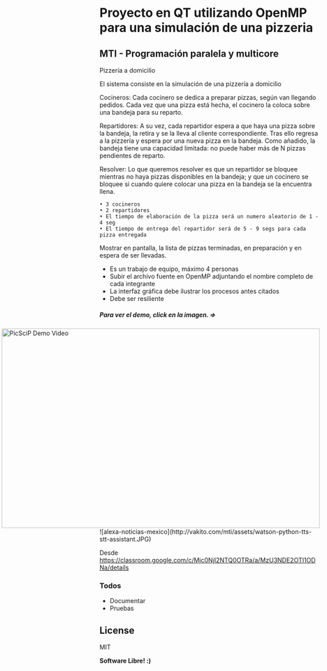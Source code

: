 # Proyecto en QT utilizando OpenMP para una simulación de una pizzeria

## MTI - Programación paralela y multicore



 Pizzería a domicilio

El sistema consiste en la simulación de una pizzería a domicilio

 Cocineros:
	Cada cocinero se dedica a preparar pizzas, según van llegando pedidos.
	Cada vez que una pizza está hecha, el cocinero la coloca sobre una bandeja para su reparto.
	
	
	

 Repartidores:
	A su vez, cada repartidor espera a que haya una pizza sobre la bandeja, la retira y se la lleva al cliente correspondiente.
	Tras ello regresa a la pizzería y espera por una nueva pizza en la bandeja. Como añadido, la bandeja tiene una capacidad limitada: no puede haber más de N pizzas pendientes de reparto. 
	
Resolver:
	Lo que queremos resolver es que un repartidor se bloquee mientras no haya pizzas disponibles en la bandeja; y que un cocinero se bloquee si cuando quiere colocar una pizza en la bandeja se la encuentra llena.
	
	• 3 cocineros
	• 2 repartidores
	• El tiempo de elaboración de la pizza será un numero aleatorio de 1 - 4 seg
	• El tiempo de entrega del repartidor será de 5 - 9 segs para cada pizza entregada

Mostrar en pantalla, la lista de pizzas terminadas, en preparación y en espera de ser llevadas.

- Es un trabajo de equipo, máximo 4 personas
- Subir el archivo fuente en OpenMP adjuntando el nombre completo de cada integrante
- La interfaz gráfica debe ilustrar los procesos antes citados
- Debe ser resiliente


##### Para ver el demo, click en la imagen. =>
<a style="float:right" href="https://vakito.com/mti/assets/pizza.mp4" target="_blank">
  <img alt="PicSciP Demo Video" src="http://vakito.com/mti/assets/watson-python-tts-stt-assistant.JPG" width="728" height="456" />
</a>
![alexa-noticias-mexico](http://vakito.com/mti/assets/watson-python-tts-stt-assistant.JPG)


Desde <https://classroom.google.com/c/Mjc0NjI2NTQ0OTRa/a/MzU3NDE2OTI1ODNa/details> 

### Todos

 - Documentar
 - Pruebas

License
----

MIT


**Software Libre! :)**
